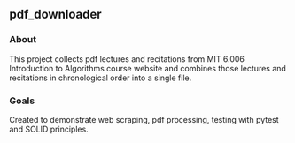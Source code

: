 ## pdf_downloader

### About
This project collects pdf lectures and recitations from MIT 6.006 Introduction to Algorithms
course website and combines those lectures and recitations in chronological order into a single file.

### Goals
Created to demonstrate web scraping, pdf processing, testing with pytest and SOLID principles.
